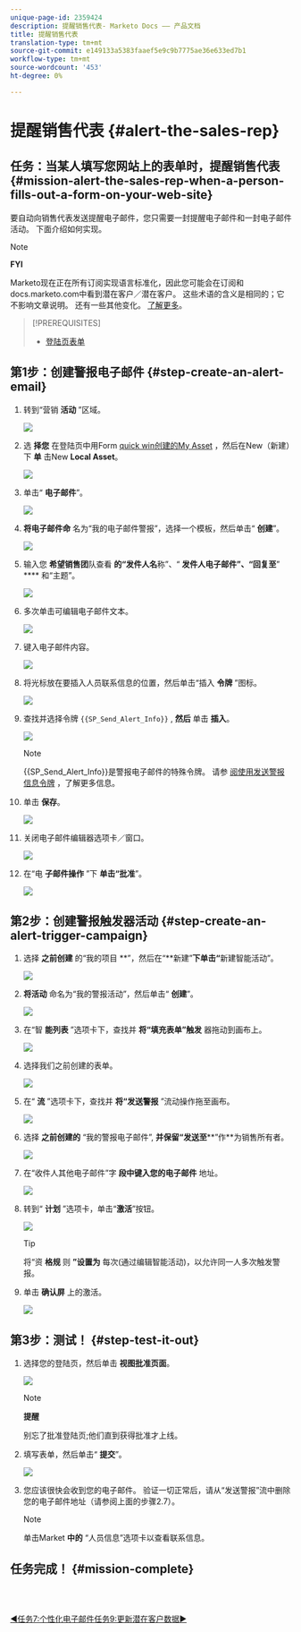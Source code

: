 ```yaml
---
unique-page-id: 2359424
description: 提醒销售代表- Marketo Docs —— 产品文档
title: 提醒销售代表
translation-type: tm+mt
source-git-commit: e149133a5383faaef5e9c9b7775ae36e633ed7b1
workflow-type: tm+mt
source-wordcount: '453'
ht-degree: 0%

---
```



# 提醒销售代表 {#alert-the-sales-rep}

## 任务：当某人填写您网站上的表单时，提醒销售代表 {#mission-alert-the-sales-rep-when-a-person-fills-out-a-form-on-your-web-site}

要自动向销售代表发送提醒电子邮件，您只需要一封提醒电子邮件和一封电子邮件活动。 下面介绍如何实现。

>[!NOTE]
>
>**FYI**
>
>Marketo现在正在所有订阅实现语言标准化，因此您可能会在订阅和docs.marketo.com中看到潜在客户／潜在客户。 这些术语的含义是相同的；它不影响文章说明。 还有一些其他变化。 [了解更多](http://docs.marketo.com/display/DOCS/Updates+to+Marketo+Terminology)。

>[!PREREQUISITES]
>
>* [登陆页表单](landing-page-with-a-form.md)

>



## 第1步：创建警报电子邮件 {#step-create-an-alert-email}

1. 转到“营销 **活动** ”区域。

   ![](assets/one-5.png)

1. 选 **择您** 在登陆页中用Form [quick win创建的My Asset](landing-page-with-a-form.md) ，然后在New（新建）下 **单** 击New **Local Asset**。

   ![](assets/two-6.png)

1. 单击“ **电子邮件**”。

   ![](assets/three-5.png)

1. **将电子邮件命** 名为“我的电子邮件警报”，选择一个模板，然后单击“ **创建**”。

   ![](assets/four-4.png)

1. 输入您 **希望销售团**&#x200B;队查看 **的“发件人名**&#x200B;称”、“ **发件人电子邮件”、“回复至**” **** 和“主题”。

   ![](assets/five-5.png)

1. 多次单击可编辑电子邮件文本。

   ![](assets/six-5.png)

1. 键入电子邮件内容。

   ![](assets/seven-6.png)

1. 将光标放在要插入人员联系信息的位置，然后单击“插入 **令牌** ”图标。

   ![](assets/eight-4.png)

1. 查找并选择令牌 `{{SP_Send_Alert_Info}}` , **然后** 单击 **插入**。

   ![](assets/image2014-9-24-13-3a10-3a0.png)

   >[!NOTE]
   >
   >{{SP_Send_Alert_Info}}是警报电子邮件的特殊令牌。 请参 [阅使用发送警报信息令牌](../../product-docs/email-marketing/general/using-tokens/use-the-send-alert-info-token.md) ，了解更多信息。

1. 单击 **保存**。

   ![](assets/ten-5.png)

1. 关闭电子邮件编辑器选项卡／窗口。

   ![](assets/eleven-5.png)

1. 在“电 **子邮件操作** ”下 **单击“批准**”。

   ![](assets/twelve-4.png)

## 第2步：创建警报触发器活动 {#step-create-an-alert-trigger-campaign}

1. 选择 **之前创建** 的“我的项目 **”，然后在“**新建”**下单击“**&#x200B;新建智能活动”。

   ![](assets/image2014-9-24-13-3a14-3a17.png)

1. **将活动** 命名为“我的警报活动”，然后单击“ **创建**”。

   ![](assets/image2014-9-24-13-3a14-3a28.png)

1. 在“智 **能列表** ”选项卡下，查找并 **将“填充表单”触发** 器拖动到画布上。

   ![](assets/image2014-9-24-13-3a14-3a43.png)

1. 选择我们之前创建的表单。

   ![](assets/image2014-9-24-13-3a14-3a58.png)

1. 在“ **流** ”选项卡下，查找并 **将“发送警报** ”流动操作拖至画布。

   ![](assets/image2014-9-24-13-3a15-3a10.png)

1. 选择 **之前创建的** “我的警报电子邮件”, **并保留“发送至****”作**&#x200B;为销售所有者。

   ![](assets/eighteen-1.png)

1. 在“收件人其他电子邮件”字 **段中键入您的电子邮件** 地址。

   ![](assets/nineteen-2.png)

1. 转到“ **计划** ”选项卡，单击“**激活**”按钮。

   ![](assets/twenty-2.png)

   >[!TIP]
   >
   >
   >将“资 **格规** 则 **”设置为** 每次(通过编辑智能活动)，以允许同一人多次触发警报。

1. 单击 **确认屏** 上的激活。

   ![](assets/twenty-one-1.png)

## 第3步：测试！ {#step-test-it-out}

1. 选择您的登陆页，然后单击 **视图批准页面**。

   ![](assets/image2014-9-24-13-3a17-3a8.png)

   >[!NOTE]
   >
   >**提醒**
   >
   >
   >别忘了批准登陆页;他们直到获得批准才上线。

1. 填写表单，然后单击“ **提交**”。

   ![](assets/image2014-9-24-13-3a17-3a41.png)

1. 您应该很快会收到您的电子邮件。 验证一切正常后，请从“发送警报”流中删除您的电子邮件地址（请参阅上面的步骤2.7）。

   >[!NOTE]
   >
   >单击Market **中的** “人员信息”选项卡以查看联系信息。

## 任务完成！ {#mission-complete}

<br> 

[◄任务7:个性化电子邮件](personalize-an-email.md)[任务9:更新潜在客户数据►](update-person-data.md)